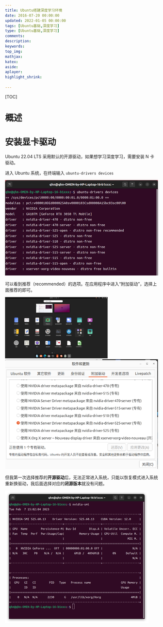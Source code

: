 ```yaml
---
title: Ubuntu搭建深度学习环境
date: 2016-07-20 00:00:00
updated: 2022-01-05 00:00:00
tags: [Ubuntu基础,深度学习]
type: [Ubuntu基础,深度学习]
comments: 
description: 
keywords:
top_img:
mathjax:
katex:
aside:
aplayer:
highlight_shrink:

---
```


[TOC]

# 概述







# 安装显卡驱动

Ubuntu 22.04 LTS 采用默认的开源驱动，如果想学习深度学习，需要安装 N 卡驱动。

进入 Ubuntu 系统，在终端输入 `ubuntu-drivers devices`

![image](./images/12.Ubuntu%E6%90%AD%E5%BB%BA%E6%B7%B1%E5%BA%A6%E5%AD%A6%E4%B9%A0%E7%8E%AF%E5%A2%83/2250899-20230207145742448-1350441348.png)



可以看到推荐（recommended）的选项。在应用程序中进入“附加驱动”，选择上面推荐的即可。

<img src="./images/12.Ubuntu%E6%90%AD%E5%BB%BA%E6%B7%B1%E5%BA%A6%E5%AD%A6%E4%B9%A0%E7%8E%AF%E5%A2%83/2250899-20230207145904302-1390548823.png" alt="image" style="zoom:33%;" />

<img src="./images/12.Ubuntu%E6%90%AD%E5%BB%BA%E6%B7%B1%E5%BA%A6%E5%AD%A6%E4%B9%A0%E7%8E%AF%E5%A2%83/2250899-20230207145959174-1480639686.png" alt="image" style="zoom: 67%;" />

但我第一次选择推荐的**开源驱动**后，无法正常进入系统，只能以恢复模式进入系统重新换驱动，我后面选择对应的**闭源版本**就没有问题。

<img src="./images/12.Ubuntu%E6%90%AD%E5%BB%BA%E6%B7%B1%E5%BA%A6%E5%AD%A6%E4%B9%A0%E7%8E%AF%E5%A2%83/2250899-20230207150235813-1317706041.png" alt="image" style="zoom: 50%;" />





